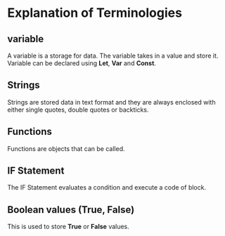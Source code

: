 # Explanation of Terminologies

## variable

A variable is a storage for data. The variable takes in a value and store it.
Variable can be declared using **Let**, **Var** and **Const**.

## Strings

Strings are stored data in text format and they are always enclosed with either single quotes, double quotes or backticks.

## Functions

Functions are objects that can be called.

## IF Statement

The IF Statement evaluates a condition and execute a code of block.

## Boolean values (True, False)

This is used to store **True** or **False** values.